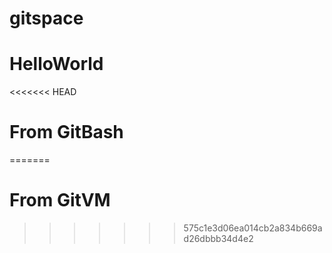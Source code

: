 # gitspace
# HelloWorld
<<<<<<< HEAD
# From GitBash
=======
# From GitVM
>>>>>>> 575c1e3d06ea014cb2a834b669ad26dbbb34d4e2
